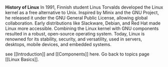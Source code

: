   
**History of Linux**
In 1991, Finnish student Linus Torvalds developed the Linux kernel as a free alternative to Unix. Inspired by Minix and the GNU Project, he released it under the GNU General Public License, allowing global collaboration. Early distributions like Slackware, Debian, and Red Hat made Linux more accessible. Combining the Linux kernel with GNU components resulted in a robust, open-source operating system. Today, Linux is renowned for its stability, security, and versatility, used in servers, desktops, mobile devices, and embedded systems.

see [[Introduction]] and [[Components]] here.
Go back to topics page [[Linux Basics]].